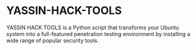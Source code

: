 # YASSIN-HACK-TOOLS
YASSIN HACK TOOLS is a Python script that transforms your Ubuntu system into a full-featured penetration testing environment by installing a wide range of popular security tools.
